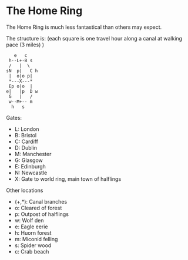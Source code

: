 The Home Ring
=============

The Home Ring is much less fantastical than others may expect.

The structure is: (each square is one travel hour along a canal at walking pace (3 miles) )

```
   e   c
 h--L+-B s
 /   |  \
sN  p|   C h
 |  o|o p|
 *---X---*
 Ep o|o  | 
e|   |p  D w
 G   |   /
 w--M+-- m
  h   s
```


Gates:

* L: London
* B: Bristol
* C: Cardiff
* D: Dublin
* M: Manchester
* G: Glasgow
* E: Edinburgh
* N: Newcastle
* X: Gate to world ring, main town of halflings

Other locations
* (+,*): Canal branches
* o: Cleared of forest
* p: Outpost of halflings
* w: Wolf den
* e: Eagle eerie
* h: Huorn forest
* m: Miconid felling
* s: Spider wood
* c: Crab beach
